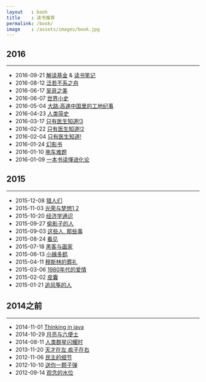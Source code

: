 ```yaml
---
layout   : book
title    : 读书推荐
permalink: /book/
image    : /assets/images/book.jpg
---
```



## 2016
-------------------------------------------------------------------------------
  - 2016-09-21 [解读基金](https://book.douban.com/subject/2051332/) & [读书笔记]()
  - 2016-08-12 [泛若不系之舟](https://book.douban.com/subject/25920202/)
  - 2016-06-17 [吴哥之美](https://book.douban.com/subject/25918820/)
  - 2016-06-07 [世界小史](https://book.douban.com/subject/26292964/)
  - 2016-05-04 [大路:高速中国里的工地纪事](https://book.douban.com/subject/26666589/)
  - 2016-04-23 [人类简史](https://book.douban.com/subject/25985021/)
  - 2016-03-17 [只有医生知道!3](https://book.douban.com/subject/26680437/)
  - 2016-02-22 [只有医生知道!2](https://book.douban.com/subject/25747217/)
  - 2016-02-04 [只有医生知道!](https://book.douban.com/subject/20431965/)
  - 2016-01-24 [幻影书](https://book.douban.com/subject/10549078/)
  - 2016-01-10 [电车难题](https://book.douban.com/subject/25923695/) 
  - 2016-01-09 [一本书读懂进化论](https://book.douban.com/subject/26591316/)

## 2015
-------------------------------------------------------------------------------
  - 2015-12-08 [猎人们](https://book.douban.com/subject/11580824/)
  - 2015-11-03 [光荣与梦想1,2](https://book.douban.com/subject/26314954/)
  - 2015-10-20 [经济学通识](https://book.douban.com/subject/26582558/)
  - 2015-09-27 [偷影子的人](https://book.douban.com/subject/10763902/)
  - 2015-09-03 [这些人, 那些事](https://book.douban.com/subject/6388661/)
  - 2015-08-24 [看见](https://book.douban.com/subject/20427187/)
  - 2015-07-18 [黑客与画家](https://book.douban.com/subject/6021440/)
  - 2015-06-13 [小姨多鹤](https://book.douban.com/subject/3012517/)
  - 2015-04-11 [穆斯林的葬礼](https://book.douban.com/subject/1082334/)
  - 2015-03-06 [1980年代的爱情](https://book.douban.com/subject/25696089/)
  - 2015-02-02 [皮囊](https://book.douban.com/subject/26278687/)
  - 2015-01-21 [追风筝的人](https://book.douban.com/subject/1770782/)
## 2014之前
-------------------------------------------------------------------------------
  - 2014-11-01 [Thinking in java](https://book.douban.com/subject/2130190/)
  - 2014-10-29 [月亮与六便士](https://book.douban.com/subject/1858513/)
  - 2014-08-11 [人类群星闪耀时](https://book.douban.com/subject/1083762/)
  - 2013-11-20 [天才在左 疯子在右](https://book.douban.com/subject/4242172/)
  - 2012-11-06 [民主的细节](https://book.douban.com/subject/3813669/)
  - 2012-10-10 [送你一颗子弹](https://book.douban.com/subject/4238362/)
  - 2012-09-14 [观念的水位](https://book.douban.com/subject/20463108/)
